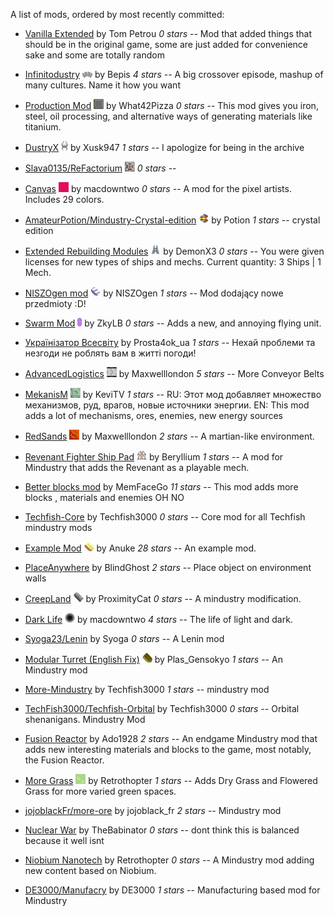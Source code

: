 
A list of mods, ordered by most recently committed:


  - [Vanilla Extended](https://github.com/ballgamer56/VanillaExtended)  by Tom Petrou *0 stars* -- Mod that added things that should be in the original game, some are just added for convenience sake and some are totally random

  - [Infinitodustry](https://github.com/ThatOneBepis/Infinitodustry) ![](images/infinitodustry-icon.png) by Bepis *4 stars* -- A big crossover episode, mashup of many cultures. Name it how you want

  - [Production Mod](https://github.com/What42Pizza/Mindustry-Production-Mod) ![](images/mindustry-production-mod-icon.png) by What42Pizza *0 stars* -- This mod gives you iron, steel, oil processing, and alternative ways of generating materials like titanium.

  - [DustryX](https://github.com/Xusk947/DustryX) ![](images/dustryx-icon.png) by Xusk947 *1 stars* -- I apologize for being in the archive

  - [Slava0135/ReFactorium](https://github.com/Slava0135/ReFactorium) ![](images/refactorium-icon.png)  *0 stars* -- 

  - [Canvas](https://github.com/ZkyLB/Canvas) ![](images/canvas-icon.png) by macdowntwo *0 stars* -- A mod for the pixel artists. Includes 29 colors.

  - [AmateurPotion/Mindustry-Crystal-edition](https://github.com/AmateurPotion/Mindustry-Crystal-edition) ![](images/mindustry-crystal-edition-icon.png) by Potion *1 stars* -- crystal edition

  - [Extended Rebuilding Modules](https://github.com/DemonX3/DemonX3-ERM) ![](images/demonx3-erm-icon.png) by DemonX3 *0 stars* -- You were given licenses for new types of ships and mechs. Current quantity: 3 Ships | 1 Mech.

  - [NISZOgen mod](https://github.com/niszogen/mindustrymod1) ![](images/mindustrymod1-icon.png) by NISZOgen *1 stars* -- Mod dodający nowe przedmioty :D!

  - [Swarm Mod](https://github.com/ZkyLB/Swarm-Mod) ![](images/swarm-mod-icon.png) by ZkyLB *0 stars* -- Adds a new, and annoying flying unit.

  - [Українізатор Всесвіту](https://github.com/Prosta4okua/Ukrajinisator)  by Prosta4ok_ua *1 stars* -- Нехай проблеми та незгоди не роблять вам в житті погоди!

  - [AdvancedLogistics](https://github.com/Maxwelllondon92/AdvancedLogisticsMod) ![](images/advancedlogisticsmod-icon.png) by Maxwelllondon *5 stars* -- More Conveyor Belts

  - [MekanisM](https://github.com/KeviTV/MekanisM) ![](images/mekanism-icon.png) by KeviTV *1 stars* -- RU: Этот мод добавляет множество механизмов, руд, врагов, новые источники энергии.
EN: This mod adds a lot of mechanisms, ores, enemies, new energy sources

  - [RedSands](https://github.com/Maxwelllondon92/RedSands) ![](images/redsands-icon.png) by Maxwelllondon *2 stars* -- A martian-like environment.

  - [Revenant Fighter Ship Pad](https://github.com/BasedUser/RevenantMod) ![](images/revenantmod-icon.png) by Beryllium *1 stars* -- A mod for Mindustry that adds the Revenant as a playable mech.

  - [Better blocks mod](https://github.com/MemFaceGo/Better-Blocks-Mod)  by MemFaceGo *11 stars* -- This mod adds more blocks , materials and enemies OH NO

  - [Techfish-Core](https://github.com/TechFish3000/Techfish-Core)  by Techfish3000 *0 stars* -- Core mod for all Techfish mindustry mods

  - [Example Mod](https://github.com/Anuken/ExampleMod) ![](images/examplemod-icon.png) by Anuke *28 stars* -- An example mod.

  - [PlaceAnywhere](https://github.com/BlindGhostPL/PlaceAnywhere)  by BlindGhost *2 stars* -- Place object on environment walls

  - [CreepLand](https://github.com/ProximityCatz/CreepLand) ![](images/creepland-icon.png) by ProximityCat *0 stars* -- A mindustry modification.

  - [Dark Life](https://github.com/ZkyLB/Dark-Life) ![](images/dark-life-icon.png) by macdowntwo *4 stars* -- The life of light and dark.

  - [Syoga23/Lenin](https://github.com/Syoga23/Lenin)  by Syoga *0 stars* -- A Lenin mod

  - [Modular Turret (English Fix)](https://github.com/xhz313123/Modular-Turret) ![](images/modular-turret-icon.png) by Plas_Gensokyo *1 stars* -- An Mindustry mod

  - [More-Mindustry](https://github.com/TechFish3000/More-Mindustry)  by Techfish3000 *1 stars* -- mindustry mod

  - [TechFish3000/Techfish-Orbital](https://github.com/TechFish3000/Techfish-Orbital)  by Techfish3000 *0 stars* -- Orbital shenanigans. Mindustry Mod

  - [Fusion Reactor](https://github.com/ado1928/Fusion-Reactor-mod)  by Ado1928 *2 stars* -- An endgame Mindustry mod that adds new interesting materials and blocks to the game, most notably, the Fusion Reactor.

  - [More Grass](https://github.com/Retrothopter/More-Grass) ![](images/more-grass-icon.png) by Retrothopter *1 stars* -- Adds Dry Grass and Flowered Grass for more varied green spaces.

  - [jojoblackFr/more-ore](https://github.com/jojoblackFr/more-ore)  by jojoblack_fr *2 stars* -- Mindustry mod

  - [Nuclear War](https://github.com/TheBabinator/NuclearWar)  by TheBabinator *0 stars* -- dont think this is balanced because it well isnt

  - [Niobium Nanotech](https://github.com/Retrothopter/Niobium-Nanotech)  by Retrothopter *0 stars* -- A Mindustry mod adding new content based on Niobium.

  - [DE3000/Manufacry](https://github.com/DE3000/Manufacry)  by DE3000 *1 stars* -- Manufacturing based mod for Mindustry

